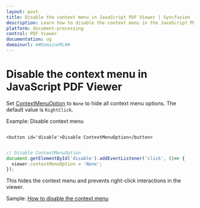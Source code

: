 ```yaml
---
layout: post
title: Disable the context menu in JavaScript PDF Viewer | Syncfusion
description: Learn how to disable the context menu in the JavaScript PDF Viewer using the ContextMenuOption property.
platform: document-processing
control: PDF Viewer
documentation: ug
domainurl: ##DomainURL##
---
```


# Disable the context menu in JavaScript PDF Viewer

Set [ContextMenuOption](https://ej2.syncfusion.com/documentation/api/pdfviewer/#contextmenuoption) to `None` to hide all context menu options. The default value is `RightClick`.

Example: Disable context menu

```

<button id='disable'>Disable ContextMenuOption</button>

```

```javascript

// Disable ContextMenuOption
document.getElementById('disable').addEventListener('click', ()=> {
  viewer.contextMenuOption = 'None';
});

```

This hides the context menu and prevents right-click interactions in the viewer.

Sample: [How to disable the context menu](https://stackblitz.com/edit/jlphem-uicunx?devtoolsheight=33&file=index.js)